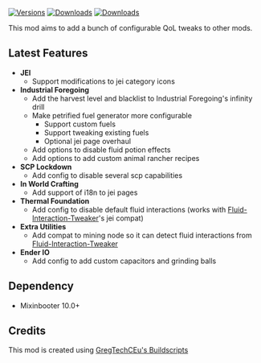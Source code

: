 [![Versions](https://img.shields.io/curseforge/game-versions/1159298?logo=curseforge&label=Game%20Version)](https://www.curseforge.com/minecraft/mc-mods/ome-tweaks)
[![Downloads](https://img.shields.io/curseforge/dt/1159298?logo=curseforge&label=Downloads)](https://www.curseforge.com/minecraft/mc-mods/ome-tweaks)
[![Downloads](https://img.shields.io/modrinth/dt/ome-tweaks?logo=modrinth&label=Downloads)](https://modrinth.com/mod/ome-tweaks)

This mod aims to add a bunch of configurable QoL tweaks to other mods.

## Latest Features
- **JEI**
  - Support modifications to jei category icons
- **Industrial Foregoing**
  - Add the harvest level and blacklist to Industrial Foregoing's infinity drill
  - Make petrified fuel generator more configurable
    - Support custom fuels
    - Support tweaking existing fuels
    - Optional jei page overhaul
  - Add options to disable fluid potion effects
  - Add options to add custom animal rancher recipes
- **SCP Lockdown**
  - Add config to disable several scp capabilities
- **In World Crafting**
  - Add support of i18n to jei pages
- **Thermal Foundation**
  - Add config to disable default fluid interactions (works with [Fluid-Interaction-Tweaker](https://github.com/tttsaurus/Fluid-Interaction-Tweaker)'s jei compat)
- **Extra Utilities**
  - Add compat to mining node so it can detect fluid interactions from [Fluid-Interaction-Tweaker](https://github.com/tttsaurus/Fluid-Interaction-Tweaker)
- **Ender IO**
  - Add config to add custom capacitors and grinding balls

## Dependency
- Mixinbooter 10.0+

## Credits
This mod is created using [GregTechCEu's Buildscripts](https://github.com/GregTechCEu/Buildscripts)
